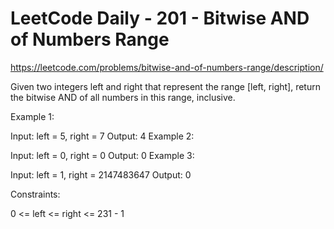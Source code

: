 # LeetCode Daily - 201 - Bitwise AND of Numbers Range

https://leetcode.com/problems/bitwise-and-of-numbers-range/description/

Given two integers left and right that represent the range [left, right], return the bitwise AND of all numbers in this range, inclusive.

 

Example 1:

Input: left = 5, right = 7
Output: 4
Example 2:

Input: left = 0, right = 0
Output: 0
Example 3:

Input: left = 1, right = 2147483647
Output: 0
 

Constraints:

0 <= left <= right <= 231 - 1